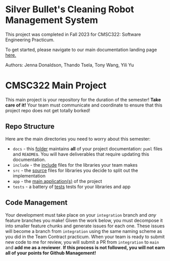 # Silver Bullet's Cleaning Robot Management System

This project was completed in Fall 2023 for CMSC322: Software Engineering Practicum.

To get started, please navigate to our main documentation landing page [here.](docs/README.md)

Authors: Jenna Donaldson, Thando Tsela, Tony Wang, Yili Yu

# CMSC322 Main Project

This main project is your repository for the duration of the semester! **Take care of it!**
Your team must communicate and coordinate to ensure that this project repo does not get totally borked!

## Repo Structure
Here are the main directories you need to worry about this semester:
+ `docs` - this [folder](docs/README.md) maintains **all** of your project documentation: `puml` files and `README`s. You will have deliverables that require updating this documentation.
+ `include` - the [include](include/INCLUDE.md) files for the libraries your team makes
+ `src` - the [source](src/SRC.md) files for libraries you decide to split out the implementation
+ `app` - the [main application(s)](app/APP.md) of the project
+ `tests` - a battery of [tests](tests/TESTS.md) tests for your libraries and app

## Code Management

Your development must take place on your `integration` branch and *any* feature branches you make!
Given the work below, you must decompose it into smaller feature chunks and generate issues for each one. 
These issues will become a branch from `integration` using the same naming scheme as you did in the Team Contract practicum.
When your team is ready to submit new code to me for review, you will submit a PR from `integration` to `main` and **add me as a reviewer**.
**If this process is not followed, you will not earn all of your points for Github Management!**
